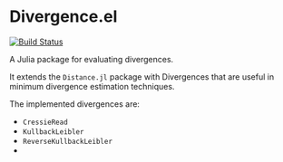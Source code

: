 # Divergence.el

[![Build Status](https://travis-ci.org/gragusa/MinimumDivergence.jl.svg?branch=master)](https://travis-ci.org/gragusa/Divergence.jl)

A Julia package for evaluating divergences.

It extends the ```Distance.jl``` package with Divergences that are useful in minimum divergence estimation techniques. 

The implemented divergences are:

* ```CressieRead```
* ```KullbackLeibler```
* ```ReverseKullbackLeibler```
* 
